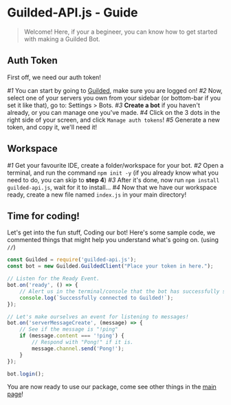 # Guilded-API.js - Guide
> Welcome! Here, if your a begineer, you can know how to get started with making a Guilded Bot.

## Auth Token
First off, we need our auth token!

_#1_ You can start by going to [Guilded](https://guilded.gg), make sure you are logged on!
_#2_ Now, select one of your servers you own from your sidebar (or bottom-bar if you set it like that), go to: Settings > Bots.
_#3_ **Create a bot** if you haven't already, or you can manage one you've made.
_#4_ Click on the 3 dots in the right side of your screen, and click `Manage auth tokens`!
_#5_ Generate a new token, and copy it, we'll need it!

## Workspace
_#1_ Get your favourite IDE, create a folder/workspace for your bot.
_#2_ Open a terminal, and run the command `npm init -y` (if you already know what you need to do, you can skip to **step 4**)
_#3_ After it's done, now run `npm install guilded-api.js`, wait for it to install...
_#4_ Now that we have our workspace ready, create a new file named `index.js` in your main directory!

## Time for coding!
Let's get into the fun stuff, Coding our bot!
Here's some sample code, we commented things that might help you understand what's going on. (using `//`)

```js
const Guilded = require('guilded-api.js');
const bot = new Guilded.GuildedClient("Place your token in here.");

// Listen for the Ready Event.
bot.on('ready', () => {
    // Alert us in the terminal/console that the bot has successfully started up!
    console.log(`Successfully connected to Guilded!`);
});

// Let's make ourselves an event for listening to messages!
bot.on('serverMessageCreate', (message) => {
    // See if the message is "!ping"
    if (message.content === '!ping') {
        // Respond with "Pong!" if it is.
        message.channel.send('Pong!');
    }
});

bot.login();
```

You are now ready to use our package, come see other things in the [main page](https://guildedapi.js.org)!
